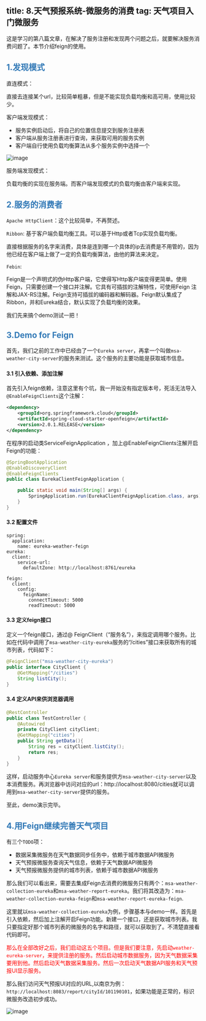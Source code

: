 title: 8.天气预报系统-微服务的消费
tag: 天气项目入门微服务
---

这是学习的第八篇文章，在解决了服务注册和发现两个问题之后，就要解决服务消费问题了。本节介绍feign的使用。

<!-- more -->

## <font color="#337ab7">1.发现模式</font>

直连模式：

直接去连接某个url，比较简单粗暴，但是不能实现负载均衡和高可用，使用比较少。

客户端发现模式：

- 服务实例启动后，将自己的位置信息提交到服务注册表
- 客户端从服务注册表进行查询，来获取可用的服务实例
- 客户端自行使用负载均衡算法从多个服务实例中选择一个

![image](http://bloghello.oursnail.cn/18-11-23/96879161.jpg)

服务端发现模式：

负载均衡的实现在服务端。而客户端发现模式的负载均衡由客户端来实现。


## <font color="#337ab7">2.服务的消费者</font>

`Apache HttpClient`：这个比较简单，不再赘述。

`Ribbon`: 基于客户端负载均衡工具。可以基于Http或者Tcp实现负载均衡。

直接根据服务的名字来消费，具体是连到哪一个具体的ip去消费是不用管的，因为他已经在客户端上做了一定的负载均衡算法，由他的算法来决定。

`Febin`:


Feign是一个声明式的伪Http客户端，它使得写Http客户端变得更简单。使用Feign，只需要创建一个接口并注解。它具有可插拔的注解特性，可使用Feign 注解和JAX-RS注解。Feign支持可插拔的编码器和解码器。Feign默认集成了Ribbon，并和Eureka结合，默认实现了负载均衡的效果。

我们先来搞个demo测试一把！

## <font color="#337ab7">3.Demo for Feign</font>

首先，我们之前的工作中已经由了一个`Eureka server`，再拿一个叫做`msa-weather-city-server`的服务来测试。这个服务的主要功能是获取城市信息。

#### 3.1 引入依赖、添加注解

首先引入feign依赖，注意这里有个坑，我一开始没有指定版本号，死活无法导入`@EnableFeignClients`这个注解：


```xml
<dependency>
    <groupId>org.springframework.cloud</groupId>
    <artifactId>spring-cloud-starter-openfeign</artifactId>
    <version>2.0.1.RELEASE</version>
</dependency>
```
在程序的启动类ServiceFeignApplication ，加上@EnableFeignClients注解开启Feign的功能：


```java
@SpringBootApplication
@EnableDiscoveryClient
@EnableFeignClients
public class EurekaClientFeignApplication {

    public static void main(String[] args) {
        SpringApplication.run(EurekaClientFeignApplication.class, args);
    }
}
```
#### 3.2 配置文件


```
spring:
  application:
    name: eureka-weather-feign
eureka:
  client:
    service-url:
      defaultZone: http://localhost:8761/eureka

feign:
  client:
    config:
      feignName:
        connectTimeout: 5000
        readTimeout: 5000
```


#### 3.3 定义feign接口

定义一个feign接口，通过@ FeignClient（“服务名”），来指定调用哪个服务。比如在代码中调用了`msa-weather-city-eureka`服务的“/cities”接口来获取所有的城市列表，代码如下：


```java
@FeignClient("msa-weather-city-eureka")
public interface CityClient {
    @GetMapping("/cities")
    String listCity();
}
```

#### 3.4 定义API来供浏览器调用


```java
@RestController
public class TestController {
    @Autowired
    private CityClient cityClient;
    @GetMapping("cities")
    public String getData(){
        String res = cityClient.listCity();
        return res;
    }
}
```
这样，启动服务中心`Eureka server`和服务提供方`msa-weather-city-server`以及本消费服务。再浏览器中访问对应的url：http://localhost:8080/cities就可以调用到`msa-weather-city-server`提供的服务。

至此，demo演示完毕。


## <font color="#337ab7">4.用Feign继续完善天气项目</font>


有三个`TODO`项：

- 数据采集微服务在天气数据同步任务中，依赖于城市数据API微服务
- 天气预报微服务查询天气信息，依赖于天气数据API微服务
- 天气预报微服务提供的城市列表，依赖于城市数据API微服务

那么我们可以看出来，需要去集成Feign去消费的微服务只有两个：`msa-weather-collection-eureka`和`msa-weather-report-eureka`。我们将其改造为：`msa-weather-collection-eureka-feign`和`msa-weather-report-eureka-feign`.

这里就以`msa-weather-collection-eureka`为例，步骤基本与demo一样。首先是引入依赖，然后加上注解开启Feign功能。新建一个接口，还是获取城市列表。我只要指定好那个城市列表的微服务的名字和路径，就可以获取到了。不清楚直接看代码即可。

<font color="red">那么在全部改好之后，我们启动这五个项目。但是我们要注意，先启动`weather-eureka-server`，来提供注册的服务。然后启动城市数据服务，因为天气数据采集要用到他。然后启动天气数据采集服务。然后一次启动天气数据API服务和天气预报UI显示服务。</font>

那么我们访问天气预报UI对应的URL,以南京为例：
`http://localhost:8083/report/cityId/101190101`，如果功能是正常的，标识微服务改造初步成功。

![image](http://bloghello.oursnail.cn/18-11-23/44111959.jpg)